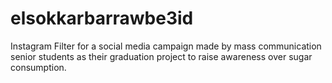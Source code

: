 # elsokkarbarrawbe3id
Instagram Filter for a social media campaign made by mass communication senior students as their graduation project to raise awareness over sugar consumption.
